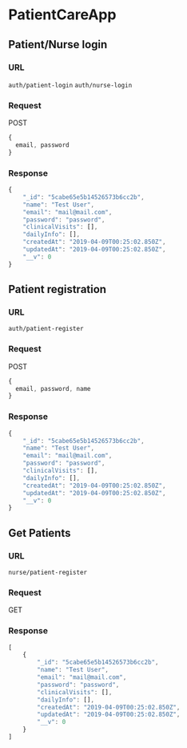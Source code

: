 # PatientCareApp

## Patient/Nurse login

### URL

`auth/patient-login`
`auth/nurse-login`

### Request

POST

```javascript
{
  email, password
}
```

### Response

```javascript
{
    "_id": "5cabe65e5b14526573b6cc2b",
    "name": "Test User",
    "email": "mail@mail.com",
    "password": "password",
    "clinicalVisits": [],
    "dailyInfo": [],
    "createdAt": "2019-04-09T00:25:02.850Z",
    "updatedAt": "2019-04-09T00:25:02.850Z",
    "__v": 0
}
```

## Patient registration

### URL

`auth/patient-register`

### Request

POST

```javascript
{
  email, password, name
}
```

### Response

```javascript
{
    "_id": "5cabe65e5b14526573b6cc2b",
    "name": "Test User",
    "email": "mail@mail.com",
    "password": "password",
    "clinicalVisits": [],
    "dailyInfo": [],
    "createdAt": "2019-04-09T00:25:02.850Z",
    "updatedAt": "2019-04-09T00:25:02.850Z",
    "__v": 0
}
```

## Get Patients

### URL

`nurse/patient-register`

### Request

GET

### Response

```javascript
[
    {
        "_id": "5cabe65e5b14526573b6cc2b",
        "name": "Test User",
        "email": "mail@mail.com",
        "password": "password",
        "clinicalVisits": [],
        "dailyInfo": [],
        "createdAt": "2019-04-09T00:25:02.850Z",
        "updatedAt": "2019-04-09T00:25:02.850Z",
        "__v": 0
    }
]
```